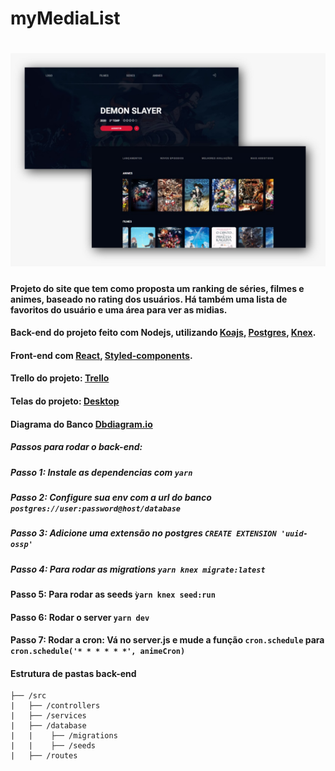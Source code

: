 # myMediaList

<h1 align="center">
  <img alt="interface" title="interface" src="assets/interface.jpg" width='800px'>
</h1>

#### Projeto do site que tem como proposta um ranking de séries, filmes e animes, baseado no rating dos usuários. Há também uma lista de favoritos do usuário e uma área para ver as midias.

#### Back-end do projeto feito com Nodejs, utilizando [Koajs](https://koajs.com/), [Postgres](https://www.postgresql.org/), [Knex](http://knexjs.org/#Installation-node).

#### Front-end com [React](https://pt-br.reactjs.org/), [Styled-components](https://styled-components.com/docs/basics).

#### Trello do projeto: [Trello](https://trello.com/b/g5JLhrEs/mymidialist-sprint-1)

#### Telas do projeto: [Desktop](https://wesley739884.invisionapp.com/prototype/ck9efkmdw008ol50112om3y6f/play)

#### Diagrama do Banco [Dbdiagram.io](https://dbdiagram.io/d/5ec5b08039d18f5553ff874a)

##### Passos para rodar o back-end:

##### Passo 1: Instale as dependencias com `yarn`

##### Passo 2: Configure sua env com a url do banco `postgres://user:password@host/database`

##### Passo 3: Adicione uma extensão no postgres `CREATE EXTENSION 'uuid-ossp'`

##### Passo 4: Para rodar as migrations `yarn knex migrate:latest`

#### Passo 5: Para rodar as seeds `ỳarn knex seed:run`

#### Passo 6: Rodar o server `yarn dev`

#### Passo 7: Rodar a cron: Vá no server.js e mude a função `cron.schedule` para `cron.schedule('* * * * * *', animeCron)` 

#### Estrutura de pastas back-end

```
├── /src
|   ├── /controllers
|   ├── /services
|   ├── /database
|   |    ├── /migrations
|   |    ├── /seeds
|   ├── /routes
```
